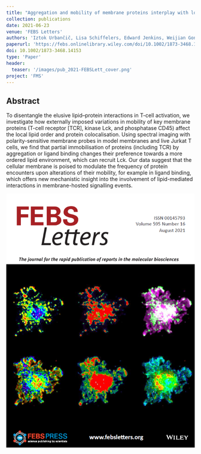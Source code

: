 ```yaml
---
title: "Aggregation and mobility of membrane proteins interplay with local lipid order in the plasma membrane of T cells"
collection: publications
date: 2021-06-23
venue: 'FEBS Letters'
authors: 'Iztok Urbančič, Lisa Schiffelers, Edward Jenkins, Weijian Gong, Ana Mafalda Santos, Falk Schneider, Caitlin O’Brien-Ball, Mai Tuyet Vuong, Nicole Ashman, Erdinc Sezgin, Christian Eggeling'
paperurl: 'https://febs.onlinelibrary.wiley.com/doi/10.1002/1873-3468.14153'
doi: 10.1002/1873-3468.14153
type: 'Paper'
header:
  teaser: '/images/pub_2021-FEBSLett_cover.png'
project: 'FMS'
---
```


Abstract 
--------
To disentangle the elusive lipid–protein interactions in T-cell activation, we investigate how externally imposed variations in mobility of key membrane proteins (T-cell receptor [TCR], 
kinase Lck, and phosphatase CD45) affect the local lipid order and protein colocalisation. Using spectral imaging with polarity-sensitive membrane probes in model membranes and live Jurkat
 T cells, we find that partial immobilisation of proteins (including TCR) by aggregation or ligand binding changes their preference towards a more ordered lipid environment, which can recruit Lck. 
 Our data suggest that the cellular membrane is poised to modulate the frequency of protein encounters upon alterations of their mobility, for example in ligand binding, which offers new mechanistic 
 insight into the involvement of lipid-mediated interactions in membrane-hosted signalling events.


![cover](/images/pub_2021-FEBSLett_cover.png)